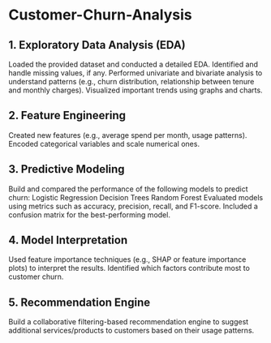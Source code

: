 # Customer-Churn-Analysis

## 1. Exploratory Data Analysis (EDA)
Loaded the provided dataset and conducted a detailed EDA.
Identified and handle missing values, if any.
Performed univariate and bivariate analysis to understand patterns (e.g., churn distribution, relationship between tenure and monthly charges).
Visualized important trends using graphs and charts.
## 2. Feature Engineering
Created new features (e.g., average spend per month, usage patterns).
Encoded categorical variables and scale numerical ones.
## 3. Predictive Modeling
Build and compared the performance of the following models to predict churn:
Logistic Regression
Decision Trees
Random Forest
Evaluated models using metrics such as accuracy, precision, recall, and F1-score.
Included a confusion matrix for the best-performing model.
## 4. Model Interpretation
Used feature importance techniques (e.g., SHAP or feature importance plots) to interpret the results.
Identified which factors contribute most to customer churn.
## 5. Recommendation Engine
Build a collaborative filtering-based recommendation engine to suggest additional services/products to customers based on their usage patterns.

